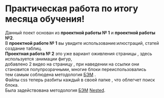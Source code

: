 # Практическая работа по итогу месяца обучения!  
Данный поект основан из __проектной работы № 1__ и __проектной работы №2__.   
В __проектной работе № 1__ вы увидите использование:илюстраций, статей создание таблиц.  
__Проектная работа № 2__ это уже вариант оживления страницы , здесь используется :анимации фигур,  
добавлено 2 видео на страницу , при наведении на ссылки они становится полупрозрачными, многие блоки переиспользовались  
тем самым соблюдена методология [БЭМ](https://ru.bem.info/methodology/) .  
Файлы css теперь разбиты каждый в своей папке , что облегчет поиск блока.  
Была задействована методология [БЭМ](https://ru.bem.info/methodology/) [Nested](https://ru.bem.info/methodology/filestructure/#nested). 